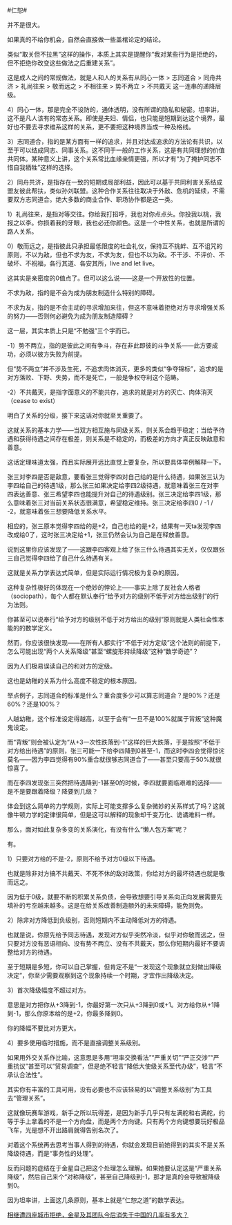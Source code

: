 #仁恕#

并不是很大。

如果真的不给你机会，自然会直接做一些盖棺论定的结论。

类似“取关但不拉黑”这样的操作，本质上其实是提醒你“我对某些行为是拒绝的，但不拒绝你改变这些做法之后重建关系”。

这是成人之间的常规做法，就是人和人的关系有从同心一体 > 志同道合 > 同舟共济 > 礼尚往来 > 敬而远之 > 不相往来 > 势不两立 > 不共戴天 这一连串的递降层级。

4）同心一体，那是完全不设防的，通体透明，没有所谓的隐私和秘密。坦率讲，这不是凡人该有的常态关系。即使是夫妇、情侣，也只能是短期到达这个境界，最好也不要去寻求维系这样的关系，更不要把这种境界当成一种及格线。

3）志同道合，指的是某方面有一样的追求，并且对达成追求的方法论有共识，以至于可以结成同志、同事关系。这不同于一般的工作关系，这是有共同理想的价值共同体。某种意义上讲，这个关系常比血缘亲情更强，所以才有“为了掩护同志不惜自我牺牲”这样的选择。

2）同舟共济，是指存在一致的短期或局部利益，因此可以基于共同利害关系结成盟友彼此帮扶，类似孙刘联盟。这种合作关系往往取决于外敌、危机的延续，不需要双方志同道合。绝大多数的商业合作、职场协作都是这一类。

1）礼尚往来，是指对等交往。你给我打招呼，我也对你点点头。你投我以桃，我报之以李。你损着我的牙眼，我也必还你颜色。这是一个中性关系，也就是所谓的路人关系。

0）敬而远之，是指彼此只承担最低限度的社会礼仪，保持互不挑衅、互不诅咒的原则，不以为敌，但也不求为友，不求为友，但也不以为敌。不干涉、不评价、不破坏、不祝福，各行其道、各安其所，live and let live。

这其实是亲密度的0值点了。但可以这么说——这是一个开放性的位置。

不求为敌，指的是不会为成为朋友制造什么特别的障碍。

不求为友，指的是不会主动的寻求增加来往，但这不意味着拒绝对方寻求增强关系的努力——否则何必避免为成为朋友制造障碍？

这一层，其实本质上只是“不勉强”三个字而已。

-1）势不两立，指的是彼此之间有争斗，存在非此即彼的斗争关系——此方要成功，必须以彼方失败为前提。

但“势不两立”并不涉及生死，不追求肉体消灭，更多的类似“争夺锦标”，追求的是对方落败、下野、失势，而不是死亡，一般是争权夺利这个范畴。

-2）不共戴天，是指字面意义的不能共存，追求的就是对方的灭亡、肉体消灭（cease to exist）

明白了关系的分级，接下来这话对你就至关重要了。

这就关系的基本力学——当双方相互施与同级关系，则关系会趋于稳定；当给予待遇和获得待遇之间存在极差，则关系是不稳定的，而极差的方向才真正反映敌意和善意。

这话定理味道太强，而且实际展开远比直觉上要复杂，所以要具体举例解释一下。

张三对李四是否是敌意，要看张三觉得李四对自己给的是什么待遇，如果张三认为李四给自己的待遇1级，那么张三如果决定给李四2级待遇，就意味着张三在对李四表达善意、张三希望李四也能提升对自己的待遇级别。张三决定给李四1级，那么意味着张三对当前关系状态很满意，希望稳定维持。张三决定给李四0 / -1 / -2，就意味着张三想要降低关系水平。

相应的，张三原本觉得李四给的是+2，自己也给的是+2，结果有一天ta发现李四改成给0了，这时张三决定给+1，张三仍然会认为自己是在释放善意。

说到这里你应该发现了——这跟李四客观上给了张三什么待遇其实无关，仅仅跟张三自己觉得李四给了自己什么待遇有关。

这就是关系力学表达式简单，但是实际运行情况极为复杂的原因。

这种复杂性极好的体现在一个绝妙的悖论上——事实上除了反社会人格者（sociopath），每个人都在默认奉行“给予对方的级别不低于对方给出级别”的行为法则。

你甚至可以说奉行“给予对方的级别不低于对方给出的级别”原则就是人类社会性本能的的数学定义。

然而，你应该很快发现——在所有人都实行“不低于对方定级”这个法则的前提下，怎么可能出现“两个人关系降级”甚至“螺旋形持续降级”这种“数学奇迹”？

因为人们极易误读自己的和对方的定级。

这也是幼稚的关系为什么高度不稳定的根本原因。

举点例子，志同道合的标准是什么？重合度多少可以算志同道合？是90%？还是60%？还是100%？

人越幼稚，这个标准设定得越高，以至于会有“一旦不是100%就属于背叛”这种魔鬼设定。

而“背叛”则会被认定为“从+3一次性跌落到-1”这样的巨大跌落，于是按照“不低于对方给出待遇”的原则，张三可能一下给李四降到0甚至-1，而这时李四会觉得惊诧莫名——因为李四觉得有90%重合就很够志同道合了——甚至只要高于50%就很惊喜了。

而在李四发现张三突然把待遇降到-1甚至0的时候，李四就要面临艰难的选择——是不是要跟着降级？降要到几级？

体会到这么简单的力学规则，实际上可能支撑多么复杂微妙的关系样式了吗？这就像牛顿力学的定律很简单，但是这可以解释的现象却千变万化、诡谲难料一样。

那么，面对如此复杂多变的关系演化，有没有什么“懒人包方案”呢？

有。

1）只要对方给的不是-2，原则不给予对方0级以下待遇。

也就是除非对方搞不共戴天、不死不休的敌对政策，你给对方的最坏待遇也就是敬而远之。

因为低于0级，就要不断的积累关系负债，会导致想要引导关系向正向发展需要先填补的亏空越来越多。这是在给关系改善制造额外的未来障碍，能免则免。



2）除非对方降低到负级别，否则短期内不主动降低对方的待遇。

也就是说，你原先给予同志待遇，发现对方似乎突然冷淡，似乎对你敬而远之，但只要对方没有恶语相向、没有势不两立、没有不共戴天，那么你短期内最好不要调整给对方的待遇。

至于短期是多短，你可以自己掌握，但肯定不是“一发现这个现象就立刻做出降级决定”，你至少需要观察到这个现象持续一个时期，才宜作出降级决定。



3）首次降级幅度不超过对方。

意思是对方把你从+3降到-1，你最好第一次只从+3降到0或+1。对方给你从+1降到-1，那么你原本给的是+2，你最多降到0。

你的降幅不要比对方更大。



4）要多使用临时措施，而不是直接调整关系级别。

如果用外交关系作比喻，这意思是多用“坦率交换看法”“严重关切”“严正交涉”“严重抗议”甚至可以“贸易调查”，但是绝不轻言“降低大使级关系至代办级”，轻言“不承认合法性”。

其实你有丰富的工具可用，没有必要也不应该轻易的以“调整关系级别”为工具去“管理关系”。

这就像玩赛车游戏，新手之所以玩得差，是因为新手几乎只有左满舵和右满舵，约等于手上拿着的不是一个方向盘，而是两个方向键。只有两个方向键想要玩好极品飞车，光是想不开出路肩就得告别名次了。



对着这个系统再去思考当事人得到的待遇，你就会发现目前她得到的其实不是关系降级待遇，而是“事务性的处理”。

反而问题的症结在于金星自己把这个处理怎么理解。如果她要认定这是“严重关系降级”，然后自己来个“对称降级”，甚至自己降级到-1，那才是真的会导致被降级到0。

因为坦率讲，上面这几条原则，基本上就是“仁恕之道”的数学表达。

[相继遭四座城市拒绝，金星及其团队今后消失于中国的几率有多大？](https://afdian.com/p/842cb234a63a11ef866b52540025c377)

